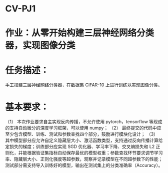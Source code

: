 # CV-PJ1

# 作业：从零开始构建三层神经网络分类器，实现图像分类

# 任务描述：
手工搭建三层神经网络分类器，在数据集 CIFAR-10 上进行训练以实现图像分类。

# 基本要求：
（1） 本次作业要求自主实现反向传播，不允许使用 pytorch，tensorflow 等现成的支持自动微分的深度学习框架，可以使用 numpy；
（2） 最终提交的代码中应至少包含模型、训练、测试和参数查找四个部分，鼓励进行模块化设计；
（3） 其中模型部分应允许自定义隐藏层大小、激活函数类型，支持通过反向传播计算给定损失的梯度；训练部分应实现 SGD 优化器、学习率下降、交叉熵损失和 L2 正则化，并能根据验证集指标自动保存最优的模型权重；参数查找环节要求调节学习率、隐藏层大小、正则化强度等超参数，观察并记录模型在不同超参数下的性能；测试部分需支持导入训练好的模型，输出在测试集上的分类准确率（Accuracy）。
